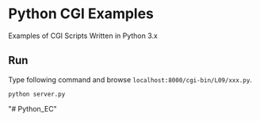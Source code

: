 # Python CGI Examples

Examples of CGI Scripts Written in Python 3.x


## Run

Type following command and browse `localhost:8000/cgi-bin/L09/xxx.py`.

```
python server.py
```
"# Python_EC" 
